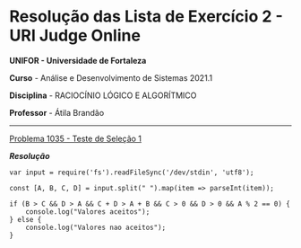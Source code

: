 # Resolução das Lista de Exercício 2 - URI Judge Online

**UNIFOR - Universidade de Fortaleza**

**Curso** - Análise e Desenvolvimento de Sistemas 2021.1

**Disciplina** - RACIOCÍNIO LÓGICO E ALGORÍTMICO

**Professor** - Átila Brandão

----------------------------------------------------------------------------------------------------


[Problema 1035 - Teste de Seleção 1](https://www.urionlinejudge.com.br/judge/pt/problems/view/1035)

**_Resolução_**

```
var input = require('fs').readFileSync('/dev/stdin', 'utf8');

const [A, B, C, D] = input.split(" ").map(item => parseInt(item));

if (B > C && D > A && C + D > A + B && C > 0 && D > 0 && A % 2 == 0) {
	console.log("Valores aceitos");
} else {
	console.log("Valores nao aceitos");
}
```




